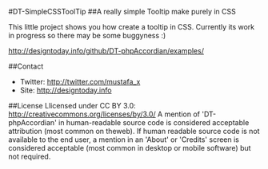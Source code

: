 #DT-SimpleCSSToolTip
##A really simple Tooltip make purely in CSS

This little project shows you how create a tooltip in CSS. Currently its work in progress so there may be some buggyness :)


http://designtoday.info/github/DT-phpAccordian/examples/

##Contact
- Twitter: http://twitter.com/mustafa_x
- Site: http://designtoday.info

##License
Llicensed under CC BY 3.0:
http://creativecommons.org/licenses/by/3.0/
A mention of 'DT-phpAccordian' in human-readable source code is considered acceptable attribution (most common on theweb). If human readable source code is not available to the end user, a mention in an 'About' or 'Credits' screen is considered acceptable (most common in desktop or mobile software) but not required.
